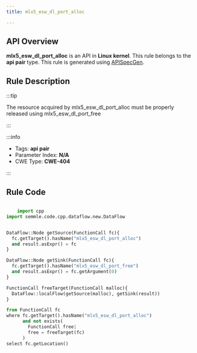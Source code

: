 ```yaml
---
title: mlx5_esw_dl_port_alloc

---
```



## API Overview
**mlx5_esw_dl_port_alloc** is an API in **Linux kernel**. This rule belongs to the **api pair** type. This rule is generated using [APISpecGen](../../tools/APISpecGen).
## Rule Description

:::tip

The resource acquired by mlx5_esw_dl_port_alloc must be properly released using mlx5_esw_dl_port_free

:::

:::info

- Tags: **api pair**
- Parameter Index: **N/A**
- CWE Type: **CWE-404**

:::

## Rule Code
```python

    import cpp
import semmle.code.cpp.dataflow.new.DataFlow


DataFlow::Node getSource(FunctionCall fc){
  fc.getTarget().hasName("mlx5_esw_dl_port_alloc")
  and result.asExpr() = fc
}

DataFlow::Node getSink(FunctionCall fc){
  fc.getTarget().hasName("mlx5_esw_dl_port_free")
  and result.asExpr() = fc.getArgument(0)
}

FunctionCall freeTarget(FunctionCall malloc){
  DataFlow::localFlow(getSource(malloc), getSink(result))
}

from FunctionCall fc
where fc.getTarget().hasName("mlx5_esw_dl_port_alloc")
      and not exists(
        FunctionCall free| 
        free = freeTarget(fc)
      )
select fc.getLocation()

    
```